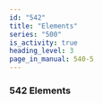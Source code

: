 ```yaml
---
id: "542"
title: "Elements"
series: "500"
is_activity: true
heading_level: 3
page_in_manual: 540-5
---
```


### 542 Elements